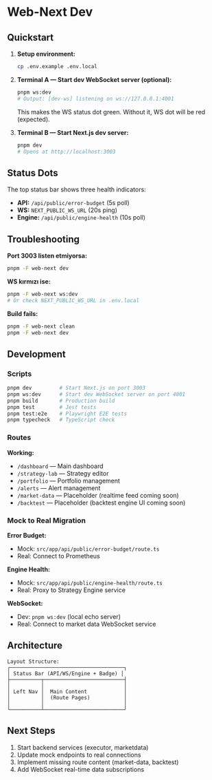 # Web-Next Dev

## Quickstart

1. **Setup environment:**
   ```bash
   cp .env.example .env.local
   ```

2. **Terminal A — Start dev WebSocket server (optional):**
   ```bash
   pnpm ws:dev
   # Output: [dev-ws] listening on ws://127.0.0.1:4001
   ```
   This makes the WS status dot green. Without it, WS dot will be red (expected).

3. **Terminal B — Start Next.js dev server:**
   ```bash
   pnpm dev
   # Opens at http://localhost:3003
   ```

## Status Dots

The top status bar shows three health indicators:

- **API:** `/api/public/error-budget` (5s poll)
- **WS:** `NEXT_PUBLIC_WS_URL` (20s ping)
- **Engine:** `/api/public/engine-health` (10s poll)

## Troubleshooting

**Port 3003 listen etmiyorsa:**
```bash
pnpm -F web-next dev
```

**WS kırmızı ise:**
```bash
pnpm -F web-next ws:dev
# Or check NEXT_PUBLIC_WS_URL in .env.local
```

**Build fails:**
```bash
pnpm -F web-next clean
pnpm -F web-next dev
```

## Development

### Scripts

```bash
pnpm dev         # Start Next.js on port 3003
pnpm ws:dev      # Start dev WebSocket server on port 4001
pnpm build       # Production build
pnpm test        # Jest tests
pnpm test:e2e    # Playwright E2E tests
pnpm typecheck   # TypeScript check
```

### Routes

**Working:**
- `/dashboard` — Main dashboard
- `/strategy-lab` — Strategy editor
- `/portfolio` — Portfolio management
- `/alerts` — Alert management
- `/market-data` — Placeholder (realtime feed coming soon)
- `/backtest` — Placeholder (backtest engine UI coming soon)

### Mock to Real Migration

**Error Budget:**
- Mock: `src/app/api/public/error-budget/route.ts`
- Real: Connect to Prometheus

**Engine Health:**
- Mock: `src/app/api/public/engine-health/route.ts`
- Real: Proxy to Strategy Engine service

**WebSocket:**
- Dev: `pnpm ws:dev` (local echo server)
- Real: Connect to market data WebSocket service

## Architecture

```
Layout Structure:
┌─────────────────────────────────────┐
│ Status Bar (API/WS/Engine + Badge) │
├──────────┬──────────────────────────┤
│          │                          │
│ Left Nav │  Main Content            │
│          │  (Route Pages)           │
│          │                          │
└──────────┴──────────────────────────┘
```

## Next Steps

1. Start backend services (executor, marketdata)
2. Update mock endpoints to real connections
3. Implement missing route content (market-data, backtest)
4. Add WebSocket real-time data subscriptions


